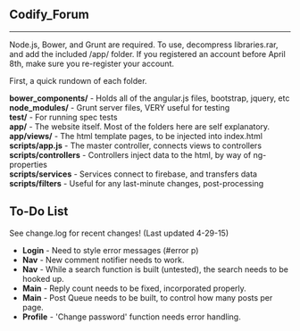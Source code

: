 <h2>Codify_Forum</h2>
<hr/> 
<p>Node.js, Bower, and Grunt are required. To use, decompress libraries.rar, and add the included /app/ folder. If you registered an account before April 8th, make sure you re-register your account. 

First, a quick rundown of each folder.</p>

<p>
 <b>bower_components/</b>     -   Holds all of the angular.js files, bootstrap, jquery, etc<br/>
 <b>node_modules/</b>         -   Grunt server files, VERY useful for testing<br/>
 <b>test/</b>                 -   For running spec tests<br/>
 <b>app/</b>                  -   The website itself. Most of the folders here are self explanatory.<br/>
 <b>app/views/</b>            -   The html template pages, to be injected into index.html<br/>
 <b>scripts/app.js</b>        -   The master controller, connects views to controllers<br/>
 <b>scripts/controllers</b>   -   Controllers inject data to the html, by way of ng-properties<br/>
 <b>scripts/services</b>      -   Services connect to firebase, and transfers data<br/>
 <b>scripts/filters</b>       -   Useful for any last-minute changes, post-processing<br/></p>
 
 
 <h2>To-Do List</h2>
 <p>See change.log for recent changes! (Last updated 4-29-15)</p>
 <ul>
  <li><b>Login</b> - Need to style error messages (#error p) </li>
  <li><b>Nav</b> - New comment notifier needs to work. </li>
  <li><b>Nav</b> - While a search function is built (untested), the search needs to be hooked up.</li>
  <li><b>Main</b> - Reply count needs to be fixed, incorporated properly.</li>
  <li><b>Main</b> - Post Queue needs to be built, to control how many posts per page.</li>
  <li><b>Profile</b> - 'Change password' function needs error handling.</li>
 </ul>
 
